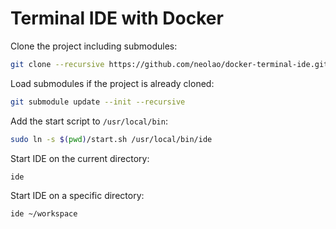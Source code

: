 Terminal IDE with Docker
========================

Clone the project including submodules:

```bash
git clone --recursive https://github.com/neolao/docker-terminal-ide.git
```

Load submodules if the project is already cloned:

```bash
git submodule update --init --recursive
```


Add the start script to `/usr/local/bin`:

```bash
sudo ln -s $(pwd)/start.sh /usr/local/bin/ide
```

Start IDE on the current directory:

```bash
ide
```

Start IDE on a specific directory:
```bash
ide ~/workspace
```
